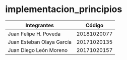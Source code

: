 # implementacion_principios

Integrantes  | Código
------------- | -------------
Juan Felipe H. Poveda | 20181020077
Juan Esteban Olaya García | 20171020135
Juan Diego León Moreno | 20171020157


